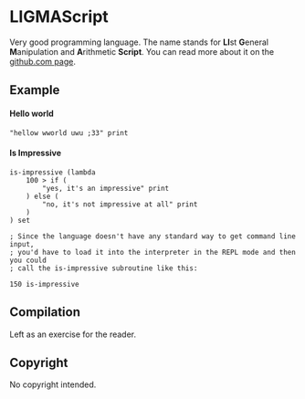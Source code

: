 # LIGMAScript

Very good programming language. The name stands for **LI**st **G**eneral **M**anipulation and **A**rithmetic **Script**. You can read more about it on the [github.com page](https://racenis.github.io/ligmascript/). 

## Example

#### Hello world

```
"hellow wworld uwu ;33" print 
```

#### Is Impressive

```
is-impressive (lambda
	100 > if (
		"yes, it's an impressive" print
	) else (
		"no, it's not impressive at all" print
	)
) set

; Since the language doesn't have any standard way to get command line input,
; you'd have to load it into the interpreter in the REPL mode and then you could
; call the is-impressive subroutine like this:

150 is-impressive 
```

## Compilation

Left as an exercise for the reader.

## Copyright

No copyright intended.